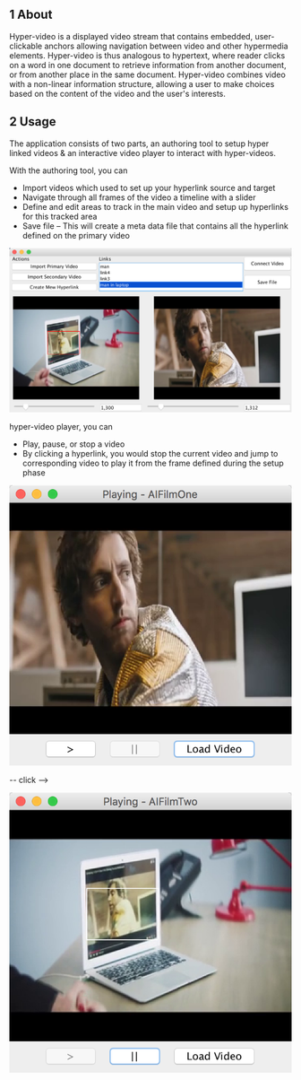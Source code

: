 
1 About
---
Hyper-video is a displayed video stream that contains embedded, user-clickable anchors allowing navigation between video and other hypermedia elements. 
Hyper-video is thus analogous to hypertext, where reader clicks on a word in one document to retrieve information from another document, or from another place in the same document. 
Hyper-video combines video with a non-linear information structure, allowing a user to make choices based on the content of the video and the user's interests.

2 Usage
---
The application consists of two parts, an authoring tool to setup hyper linked videos & an interactive video player to interact with hyper-videos.

With the authoring tool, you can 

* Import videos which used to set up your hyperlink source and target
* Navigate through all frames of the video a timeline with a slider
* Define and edit areas to track in the main video and setup up hyperlinks for this tracked area
* Save file – This will create a meta data file that contains all the hyperlink defined on the primary video

![](screen/screenshot.png)

hyper-video player, you can 

* Play, pause, or stop a video
* By clicking a hyperlink, you would stop the current video and jump to corresponding video 
to play it from the frame defined during the setup phase

![](screen/screenshot1.png)

-- click -->

![](screen/screenshot2.png)



